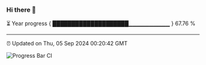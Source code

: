 ### Hi there 👋

⏳ Year progress { ████████████████████▁▁▁▁▁▁▁▁▁▁ } 67.76 %

---

⏰ Updated on Thu, 05 Sep 2024 00:20:42 GMT

![Progress Bar CI](https://github.com/liununu/liununu/workflows/Progress%20Bar%20CI/badge.svg)
